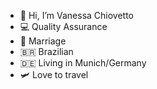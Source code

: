 - 👋 Hi, I’m Vanessa Chiovetto
- 💻 Quality Assurance
- 💍 Marriage
- 🇧🇷 Brazilian
- 🇩🇪 Living in Munich/Germany
- 🛩 Love to travel

<!---
vchiovetto/vchiovetto is a ✨ special ✨ repository because its `README.md` (this file) appears on your GitHub profile.
You can click the Preview link to take a look at your changes.
--->
